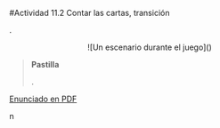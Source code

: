 #Actividad 11.2 Contar las cartas, transición

.

<center>
![Un escenario durante el juego]()
</center>

> **Pastilla**
>
> .

[Enunciado en PDF][PDF]

[PDF]: https://raw.githubusercontent.com/gobstones/laprogramacionysudidactica2/master/Proyectos/11.Primitivas%20m%C3%ADnimas%20de%20listas/11.1.Contar%20las%20cartas%2C%20transci%C3%B3n/resources/description.pdf "Enunciado de 'Contar las cartas, transición' en PDF"
n